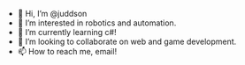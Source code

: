 - 👋 Hi, I’m @juddson
- 👀 I’m interested in robotics and automation.
- 🌱 I’m currently learning c#!
- 💞️ I’m looking to collaborate on web and game development.
- 📫 How to reach me, email!

<!---
juddson/juddson is a ✨ special ✨ repository because its `README.md` (this file) appears on your GitHub profile.
You can click the Preview link to take a look at your changes.
--->

